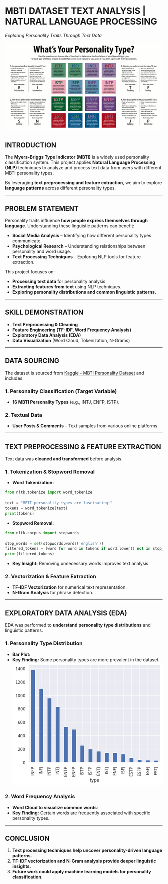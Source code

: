# **MBTI DATASET TEXT ANALYSIS | NATURAL LANGUAGE PROCESSING**  
*Exploring Personality Traits Through Text Data*  

![](mbti_cover.png)

## **INTRODUCTION**  
The **Myers-Briggs Type Indicator (MBTI)** is a widely used personality classification system. This project applies **Natural Language Processing (NLP)** techniques to analyze and process text data from users with different MBTI personality types.  

By leveraging **text preprocessing and feature extraction**, we aim to explore **language patterns** across different personality types.  

---

## **PROBLEM STATEMENT**  
Personality traits influence **how people express themselves through language**. Understanding these linguistic patterns can benefit:  
- **Social Media Analysis** – Identifying how different personality types communicate.  
- **Psychological Research** – Understanding relationships between personality and word usage.  
- **Text Processing Techniques** – Exploring NLP tools for feature extraction.  

This project focuses on:  
- **Processing text data** for personality analysis.  
- **Extracting features from text** using NLP techniques.  
- **Exploring personality distributions and common linguistic patterns.**  

---

## **SKILL DEMONSTRATION**  
- **Text Preprocessing & Cleaning**  
- **Feature Engineering (TF-IDF, Word Frequency Analysis)**  
- **Exploratory Data Analysis (EDA)**  
- **Data Visualization** (Word Cloud, Tokenization, N-Grams)  

---

## **DATA SOURCING**  
The dataset is sourced from [Kaggle - MBTI Personality Dataset](https://www.kaggle.com/datasnaek/mbti-type) and includes:  

### **1. Personality Classification** (Target Variable)  
- **16 MBTI Personality Types** (e.g., INTJ, ENFP, ISTP).  

### **2. Textual Data**  
- **User Posts & Comments** – Text samples from various online platforms.  

---

## **TEXT PREPROCESSING & FEATURE EXTRACTION**  
Text data was **cleaned and transformed** before analysis.  

### **1. Tokenization & Stopword Removal**  
- **Word Tokenization:**  
```python
from nltk.tokenize import word_tokenize

text = "MBTI personality types are fascinating!"
tokens = word_tokenize(text)
print(tokens)
```
- **Stopword Removal:**  
```python
from nltk.corpus import stopwords

stop_words = set(stopwords.words('english'))
filtered_tokens = [word for word in tokens if word.lower() not in stop_words]
print(filtered_tokens)
```
- **Key Insight:** Removing unnecessary words improves text analysis.  

### **2. Vectorization & Feature Extraction**  
- **TF-IDF Vectorization** for numerical text representation.  
- **N-Gram Analysis** for phrase detection.  

---

## **EXPLORATORY DATA ANALYSIS (EDA)**  
EDA was performed to **understand personality type distributions** and linguistic patterns.  

### **1. Personality Type Distribution**  
- **Bar Plot:**  
- **Key Finding:** Some personality types are more prevalent in the dataset.
  ![](barchart.png)

### **2. Word Frequency Analysis**  
- **Word Cloud to visualize common words**:  
- **Key Finding:** Certain words are frequently associated with specific personality types.  

---

## **CONCLUSION**  
1. **Text processing techniques help uncover personality-driven language patterns.**  
2. **TF-IDF vectorization and N-Gram analysis provide deeper linguistic insights.**  
3. **Future work could apply machine learning models for personality classification.**  
